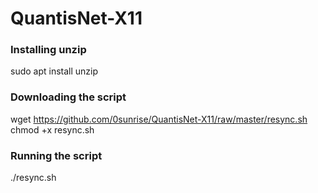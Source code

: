 # QuantisNet-X11  
### Installing unzip  
sudo apt install unzip  
  
### Downloading the script  
wget https://github.com/0sunrise/QuantisNet-X11/raw/master/resync.sh  
chmod +x resync.sh  
### Running the script  
./resync.sh
